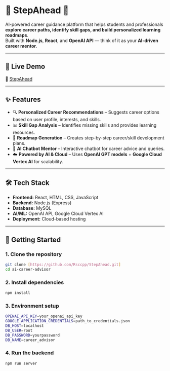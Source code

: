 # 🎯 StepAhead 🤖

AI-powered career guidance platform that helps students and professionals **explore career paths, identify skill gaps, and build personalized learning roadmaps**.  
Built with **Node.js**, **React**, and **OpenAI API** — think of it as your **AI-driven career mentor**.

---

## 📍 Live Demo
🔗 [StepAhead](https://stepahead-96d2.onrender.com/)

---

## ✨ Features

- 🔍 **Personalized Career Recommendations** – Suggests career options based on user profile, interests, and skills.  
- 📊 **Skill Gap Analysis** – Identifies missing skills and provides learning resources.  
- 🧭 **Roadmap Generation** – Creates step-by-step career/skill development plans.  
- 🤝 **AI Chatbot Mentor** – Interactive chatbot for career advice and queries.  
- ☁️ **Powered by AI & Cloud** – Uses **OpenAI GPT models** + **Google Cloud Vertex AI** for scalability.  

---

## 🛠️ Tech Stack

- **Frontend:** React, HTML, CSS, JavaScript  
- **Backend:** Node.js (Express)  
- **Database:** MySQL  
- **AI/ML:** OpenAI API, Google Cloud Vertex AI  
- **Deployment:** Cloud-based hosting  

---

## 🚀 Getting Started

### 1. Clone the repository
```bash
git clone [https://github.com/Rsccpp/StepAhead.git]
cd ai-career-advisor
```

### 2. Install dependencies
```bash
npm install
```

### 3. Environment setup
```bash
OPENAI_API_KEY=your_openai_api_key
GOOGLE_APPLICATION_CREDENTIALS=path_to_credentials.json
DB_HOST=localhost
DB_USER=root
DB_PASSWORD=yourpassword
DB_NAME=career_advisor
```

### 4. Run the backend
```bash
npm run server
```



